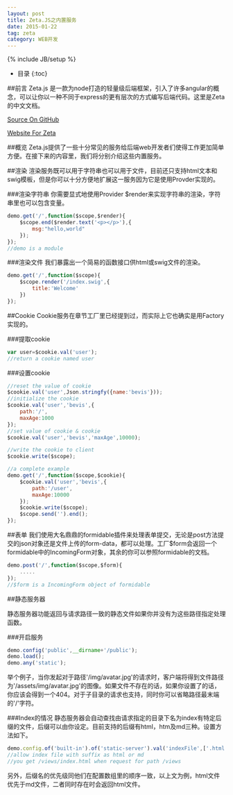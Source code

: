 ```yaml
---
layout: post
title: Zeta.JS之内置服务
date: 2015-01-22
tag: zeta
category: WEB开发
---
```

{% include JB/setup %}

* 目录
{:toc}

##前言
Zeta.js 是一款为node打造的轻量级后端框架，引入了许多angular的概念，可以让你以一种不同于express的更有层次的方式编写后端代码。这里是Zeta的中文文档。

[Source On GitHub](https://github.com/BenBBear/Zeta)

[Website For Zeta](http://zetajs.io/)

##概览
Zeta.js提供了一些十分常见的服务给后端web开发者们使得工作更加简单方便。在接下来的内容里，我们将分别介绍这些内置服务。

##渲染
渲染服务既可以用于字符串也可以用于文件，目前还只支持html文本和swig模板，但是你可以十分方便地扩展这一服务因为它是使用Provder实现的。

###渲染字符串
你需要显式地使用Provider $render来实现字符串的渲染，字符串里也可以包含变量。

~~~js
demo.get('/',function($scope,$render){
    $scope.end($render.text('<p></p>'),{
        msg:"hello,world"
    });
});
//demo is a module
~~~

###渲染文件
我们暴露出一个简易的函数接口供html或swig文件的渲染。

~~~js
demo.get('/',function($scope){
    $scope.render('/index.swig',{
        title:'Welcome'
    })
});
~~~

##Cookie
Cookie服务在章节工厂里已经提到过，而实际上它也确实是用Factory实现的。

###提取cookie

~~~js
var user=$cookie.val('user');
//return a cookie named user
~~~

###设置cookie

~~~js
//reset the value of cookie
$cookie.val('user',Json.stringfy({name:'bevis'}));
//initialize the cookie
$cookie.val('user','bevis',{
    path:'/',
    maxAge:1000
});
//set value of cookie & cookie 
$cookie.val('user','bevis','maxAge',10000);

//write the cookie to client
$cookie.write($scope);

//a complete example
demo.get('/',function($scope,$cookie){
    $cookie.val('user','bevis',{
        path:'/user',
        maxAge:10000
    });
    $cookie.write($scope);
    $scope.send('').end();
});
~~~

##表单
我们使用大名鼎鼎的formidable插件来处理表单提交，无论是post方法提交的json对象还是文件上传的form-data，都可以处理。工厂$form会返回一个formidable中的IncomingForm对象，其余的你可以参照formidable的文档。

~~~js
demo.post('/',function($scope,$form){
    .....
});
//$form is a IncomingForm object of formidable
~~~

##静态服务器

静态服务器功能返回与请求路径一致的静态文件如果你并没有为这些路径指定处理函数。

###开启服务

~~~js
demo.config('public',__dirname+'/public');
demo.load();
demo.any('static');
~~~

举个例子，当你发起对于路径'/img/avatar.jpg'的请求时，客户端将得到文件路径为'/assets/img/avatar.jpg'的图像。如果文件不存在的话，如果你设置了的话，你应该会得到一个404。对于子目录的请求也支持，同时你可以省略路径最末端的'/'字符。

###Index的情况
静态服务器会自动查找由请求指定的目录下名为index有特定后缀的文件，后缀可以由你设定。目前支持的后缀有html，htm及md三种。设置方法如下。

~~~js
demo.config.of('built-in').of('static-server').val('indexFile',['.html','.md']);
//allow index file with suffix as html or md
//you get /views/index.html when request for path /views
~~~

另外，后缀名的优先级同他们在配置数组里的顺序一致，以上文为例，html文件优先于md文件，二者同时存在时会返回html文件。
